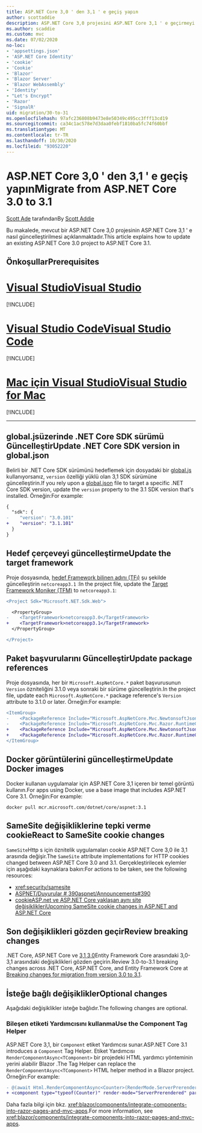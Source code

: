 ```yaml
---
title: ASP.NET Core 3,0 ' den 3,1 ' e geçiş yapın
author: scottaddie
description: ASP.NET Core 3,0 projesini ASP.NET Core 3,1 ' e geçirmeyi öğrenin.
ms.author: scaddie
ms.custom: mvc
ms.date: 07/02/2020
no-loc:
- 'appsettings.json'
- 'ASP.NET Core Identity'
- 'cookie'
- 'Cookie'
- 'Blazor'
- 'Blazor Server'
- 'Blazor WebAssembly'
- 'Identity'
- "Let's Encrypt"
- 'Razor'
- 'SignalR'
uid: migration/30-to-31
ms.openlocfilehash: 97afc236808b9473e8e50349c495cc3fff13cd19
ms.sourcegitcommit: ca34c1ac578e7d3daa0febf1810ba5fc74f60bbf
ms.translationtype: MT
ms.contentlocale: tr-TR
ms.lasthandoff: 10/30/2020
ms.locfileid: "93052220"
---
```

# <a name="migrate-from-aspnet-core-30-to-31"></a><span data-ttu-id="3f31d-103">ASP.NET Core 3,0 ' den 3,1 ' e geçiş yapın</span><span class="sxs-lookup"><span data-stu-id="3f31d-103">Migrate from ASP.NET Core 3.0 to 3.1</span></span>

<span data-ttu-id="3f31d-104">[Scott Ade](https://github.com/scottaddie) tarafından</span><span class="sxs-lookup"><span data-stu-id="3f31d-104">By [Scott Addie](https://github.com/scottaddie)</span></span>

<span data-ttu-id="3f31d-105">Bu makalede, mevcut bir ASP.NET Core 3,0 projesinin ASP.NET Core 3,1 ' e nasıl güncelleştirilmesi açıklanmaktadır.</span><span class="sxs-lookup"><span data-stu-id="3f31d-105">This article explains how to update an existing ASP.NET Core 3.0 project to ASP.NET Core 3.1.</span></span>

## <a name="prerequisites"></a><span data-ttu-id="3f31d-106">Önkoşullar</span><span class="sxs-lookup"><span data-stu-id="3f31d-106">Prerequisites</span></span>

# <a name="visual-studio"></a>[<span data-ttu-id="3f31d-107">Visual Studio</span><span class="sxs-lookup"><span data-stu-id="3f31d-107">Visual Studio</span></span>](#tab/visual-studio)

[!INCLUDE[](~/includes/net-core-prereqs-vs-3.1.md)]

# <a name="visual-studio-code"></a>[<span data-ttu-id="3f31d-108">Visual Studio Code</span><span class="sxs-lookup"><span data-stu-id="3f31d-108">Visual Studio Code</span></span>](#tab/visual-studio-code)

[!INCLUDE[](~/includes/net-core-prereqs-vsc-3.1.md)]

# <a name="visual-studio-for-mac"></a>[<span data-ttu-id="3f31d-109">Mac için Visual Studio</span><span class="sxs-lookup"><span data-stu-id="3f31d-109">Visual Studio for Mac</span></span>](#tab/visual-studio-mac)

[!INCLUDE[](~/includes/net-core-prereqs-mac-3.1.md)]

---

## <a name="update-net-core-sdk-version-in-globaljson"></a><span data-ttu-id="3f31d-110">global.jsüzerinde .NET Core SDK sürümü Güncelleştir</span><span class="sxs-lookup"><span data-stu-id="3f31d-110">Update .NET Core SDK version in global.json</span></span>

<span data-ttu-id="3f31d-111">Belirli bir .NET Core SDK sürümünü hedeflemek için dosyadaki bir [global.js](/dotnet/core/tools/global-json) kullanıyorsanız, `version` özelliği yüklü olan 3,1 SDK sürümüne güncelleştirin.</span><span class="sxs-lookup"><span data-stu-id="3f31d-111">If you rely upon a [global.json](/dotnet/core/tools/global-json) file to target a specific .NET Core SDK version, update the `version` property to the 3.1 SDK version that's installed.</span></span> <span data-ttu-id="3f31d-112">Örneğin:</span><span class="sxs-lookup"><span data-stu-id="3f31d-112">For example:</span></span>

```diff
{
  "sdk": {
-    "version": "3.0.101"
+    "version": "3.1.101"
  }
}
```

## <a name="update-the-target-framework"></a><span data-ttu-id="3f31d-113">Hedef çerçeveyi güncelleştirme</span><span class="sxs-lookup"><span data-stu-id="3f31d-113">Update the target framework</span></span>

<span data-ttu-id="3f31d-114">Proje dosyasında, [hedef Framework bilinen adını (TFı)](/dotnet/standard/frameworks) şu şekilde güncelleştirin `netcoreapp3.1` :</span><span class="sxs-lookup"><span data-stu-id="3f31d-114">In the project file, update the [Target Framework Moniker (TFM)](/dotnet/standard/frameworks) to `netcoreapp3.1`:</span></span>

```diff
<Project Sdk="Microsoft.NET.Sdk.Web">

  <PropertyGroup>
-    <TargetFramework>netcoreapp3.0</TargetFramework>
+    <TargetFramework>netcoreapp3.1</TargetFramework>
  </PropertyGroup>

</Project>
```

## <a name="update-package-references"></a><span data-ttu-id="3f31d-115">Paket başvurularını Güncelleştir</span><span class="sxs-lookup"><span data-stu-id="3f31d-115">Update package references</span></span>

<span data-ttu-id="3f31d-116">Proje dosyasında, her bir `Microsoft.AspNetCore.*` paket başvurusunun `Version` özniteliğini 3.1.0 veya sonraki bir sürüme güncelleştirin.</span><span class="sxs-lookup"><span data-stu-id="3f31d-116">In the project file, update each `Microsoft.AspNetCore.*` package reference's `Version` attribute to 3.1.0 or later.</span></span> <span data-ttu-id="3f31d-117">Örneğin:</span><span class="sxs-lookup"><span data-stu-id="3f31d-117">For example:</span></span>

```diff
<ItemGroup>
-    <PackageReference Include="Microsoft.AspNetCore.Mvc.NewtonsoftJson" Version="3.0.0" />
-    <PackageReference Include="Microsoft.AspNetCore.Mvc.Razor.RuntimeCompilation" Version="3.0.0" Condition="'$(Configuration)' == 'Debug'" />
+    <PackageReference Include="Microsoft.AspNetCore.Mvc.NewtonsoftJson" Version="3.1.1" />
+    <PackageReference Include="Microsoft.AspNetCore.Mvc.Razor.RuntimeCompilation" Version="3.1.1" Condition="'$(Configuration)' == 'Debug'" />
</ItemGroup>
```

## <a name="update-docker-images"></a><span data-ttu-id="3f31d-118">Docker görüntülerini güncelleştirme</span><span class="sxs-lookup"><span data-stu-id="3f31d-118">Update Docker images</span></span>

<span data-ttu-id="3f31d-119">Docker kullanan uygulamalar için ASP.NET Core 3,1 içeren bir temel görüntü kullanın.</span><span class="sxs-lookup"><span data-stu-id="3f31d-119">For apps using Docker, use a base image that includes ASP.NET Core 3.1.</span></span> <span data-ttu-id="3f31d-120">Örneğin:</span><span class="sxs-lookup"><span data-stu-id="3f31d-120">For example:</span></span>

```console
docker pull mcr.microsoft.com/dotnet/core/aspnet:3.1
```

## <a name="react-to-samesite-no-loccookie-changes"></a><span data-ttu-id="3f31d-121">SameSite değişikliklerine tepki verme cookie</span><span class="sxs-lookup"><span data-stu-id="3f31d-121">React to SameSite cookie changes</span></span>

<span data-ttu-id="3f31d-122">`SameSite`Http s için öznitelik uygulamaları cookie ASP.NET Core 3,0 ile 3,1 arasında değişir.</span><span class="sxs-lookup"><span data-stu-id="3f31d-122">The `SameSite` attribute implementations for HTTP cookies changed between ASP.NET Core 3.0 and 3.1.</span></span> <span data-ttu-id="3f31d-123">Gerçekleştirilecek eylemler için aşağıdaki kaynaklara bakın:</span><span class="sxs-lookup"><span data-stu-id="3f31d-123">For actions to be taken, see the following resources:</span></span>

* <xref:security/samesite>
* [<span data-ttu-id="3f31d-124">ASPNET/Duyurular # 390</span><span class="sxs-lookup"><span data-stu-id="3f31d-124">aspnet/Announcements#390</span></span>](https://github.com/aspnet/Announcements/issues/390)
* <span data-ttu-id="3f31d-125">[cookieASP.net ve ASP.NET Core yaklaşan aynı site değişiklikleri](https://devblogs.microsoft.com/aspnet/upcoming-samesite-cookie-changes-in-asp-net-and-asp-net-core/)</span><span class="sxs-lookup"><span data-stu-id="3f31d-125">[Upcoming SameSite cookie changes in ASP.NET and ASP.NET Core](https://devblogs.microsoft.com/aspnet/upcoming-samesite-cookie-changes-in-asp-net-and-asp-net-core/)</span></span>

## <a name="review-breaking-changes"></a><span data-ttu-id="3f31d-126">Son değişiklikleri gözden geçir</span><span class="sxs-lookup"><span data-stu-id="3f31d-126">Review breaking changes</span></span>

<span data-ttu-id="3f31d-127">.NET Core, ASP.NET Core ve [3,1 3,0](/dotnet/core/compatibility/3.0-3.1)Entity Framework Core arasındaki 3,0-3,1 arasındaki değişiklikleri gözden geçirin.</span><span class="sxs-lookup"><span data-stu-id="3f31d-127">Review 3.0-to-3.1 breaking changes across .NET Core, ASP.NET Core, and Entity Framework Core at [Breaking changes for migration from version 3.0 to 3.1](/dotnet/core/compatibility/3.0-3.1).</span></span>

## <a name="optional-changes"></a><span data-ttu-id="3f31d-128">İsteğe bağlı değişiklikler</span><span class="sxs-lookup"><span data-stu-id="3f31d-128">Optional changes</span></span>

<span data-ttu-id="3f31d-129">Aşağıdaki değişiklikler isteğe bağlıdır.</span><span class="sxs-lookup"><span data-stu-id="3f31d-129">The following changes are optional.</span></span>

### <a name="use-the-component-tag-helper"></a><span data-ttu-id="3f31d-130">Bileşen etiketi Yardımcısını kullanma</span><span class="sxs-lookup"><span data-stu-id="3f31d-130">Use the Component Tag Helper</span></span>

<span data-ttu-id="3f31d-131">ASP.NET Core 3,1, bir `Component` etiket Yardımcısı sunar.</span><span class="sxs-lookup"><span data-stu-id="3f31d-131">ASP.NET Core 3.1 introduces a `Component` Tag Helper.</span></span> <span data-ttu-id="3f31d-132">Etiket Yardımcısı `RenderComponentAsync<TComponent>` bir projedeki HTML yardımcı yönteminin yerini alabilir Blazor .</span><span class="sxs-lookup"><span data-stu-id="3f31d-132">The Tag Helper can replace the `RenderComponentAsync<TComponent>` HTML helper method in a Blazor project.</span></span> <span data-ttu-id="3f31d-133">Örneğin:</span><span class="sxs-lookup"><span data-stu-id="3f31d-133">For example:</span></span>

```diff
- @(await Html.RenderComponentAsync<Counter>(RenderMode.ServerPrerendered, new { IncrementAmount = 10 }))
+ <component type="typeof(Counter)" render-mode="ServerPrerendered" param-IncrementAmount="10" />
```

<span data-ttu-id="3f31d-134">Daha fazla bilgi için bkz. <xref:blazor/components/integrate-components-into-razor-pages-and-mvc-apps>.</span><span class="sxs-lookup"><span data-stu-id="3f31d-134">For more information, see <xref:blazor/components/integrate-components-into-razor-pages-and-mvc-apps>.</span></span>
